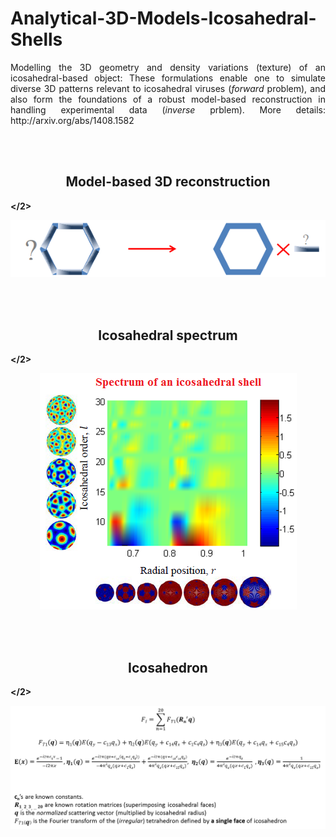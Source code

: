 # Analytical-3D-Models-Icosahedral-Shells
<p align="justify">
Modelling the 3D geometry and density variations (texture) of an icosahedral-based object: These formulations enable one to simulate diverse 3D patterns relevant to icosahedral viruses (<i>forward</i> problem), and also form the foundations of a robust model-based reconstruction in handling experimental data (<i>inverse</i> prblem). More details:
http://arxiv.org/abs/1408.1582
</p>
<br/>
<br/>

<b><h2 align="center">Model-based 3D reconstruction</h1></2>
<br/>
<p align="center">
<img src="./modelBased.png"></img>
</p>
<br/>
<br/>

<b><h2 align="center">Icosahedral spectrum</h1></2>
<br/>
<p align="center">
<img src="./Spectrum.png"></img>
</p>
<br/>
<br/>

<b><h2 align="center">Icosahedron</h1></2>
<br/>
<p align="center">
<img src="./analyticalFT.png"></img>
</p>


